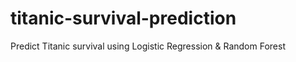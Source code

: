 # titanic-survival-prediction
Predict Titanic survival using Logistic Regression &amp; Random Forest

